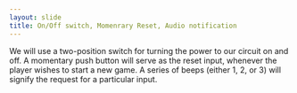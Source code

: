 ```yaml
---
layout: slide
title: On/Off switch, Momenrary Reset, Audio notification
---
```

We will use a two-position switch for turning the power to our circuit on and off.
A momentary push button will serve as the reset input, whenever the player wishes to start a new game.
A series of beeps (either 1, 2, or 3) will signify the request for a particular input.
